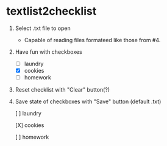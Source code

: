 # textlist2checklist
1. Select .txt file to open
    * Capable of reading files formateed like those from #4.
2. Have fun with checkboxes
   * [ ] laundry
   * [x] cookies
   * [ ] homework
   
3. Reset checklist with "Clear" button(?)
  
4. Save state of checkboxes with "Save" button (default .txt)

   [ ] laundry

   [X] cookies

   [ ] homework
